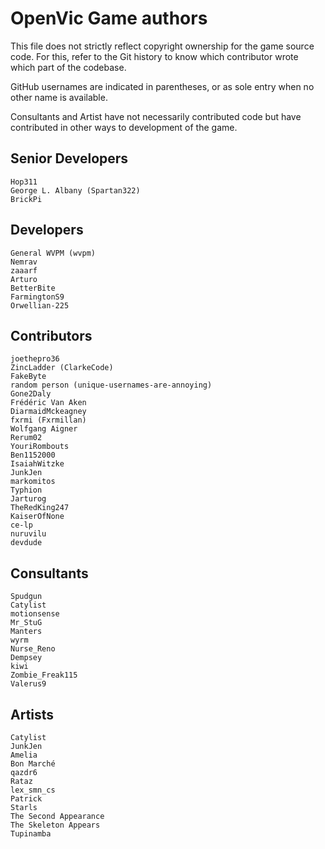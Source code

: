 # OpenVic Game authors

This file does not strictly reflect copyright ownership for the game
source code. For this, refer to the Git history to know which contributor
wrote which part of the codebase.

GitHub usernames are indicated in parentheses, or as sole entry when no other
name is available.

Consultants and Artist have not necessarily contributed code but have contributed in other
ways to development of the game.

## Senior Developers

    Hop311
    George L. Albany (Spartan322)
    BrickPi

## Developers

    General WVPM (wvpm)
    Nemrav
    zaaarf
    Arturo
    BetterBite
    FarmingtonS9
    Orwellian-225

## Contributors

    joethepro36
    ZincLadder (ClarkeCode)
    FakeByte
    random person (unique-usernames-are-annoying)
    Gone2Daly
    Frédéric Van Aken
    DiarmaidMckeagney
    fxrmi (Fxrmillan)
    Wolfgang Aigner
    Rerum02
    YouriRombouts
    Ben1152000
    IsaiahWitzke
    JunkJen
    markomitos
    Typhion
    Jarturog
    TheRedKing247
    KaiserOfNone
    ce-lp
    nuruvilu
    devdude

## Consultants

    Spudgun
    Catylist
    motionsense
    Mr_StuG
    Manters
    wyrm
    Nurse_Reno
    Dempsey
    kiwi
    Zombie_Freak115
    Valerus9

## Artists

    Catylist
    JunkJen
    Amelia
    Bon Marché
    qazdr6
    Rataz
    lex_smn_cs
    Patrick
    Starls
    The Second Appearance
    The Skeleton Appears
    Tupinamba
